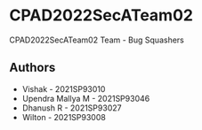 # CPAD2022SecATeam02
CPAD2022SecATeam02
Team - Bug Squashers


## Authors

- Vishak             - 2021SP93010
- Upendra Mallya M   - 2021SP93046
- Dhanush R          - 2021SP93027
- Wilton             - 2021SP93008
